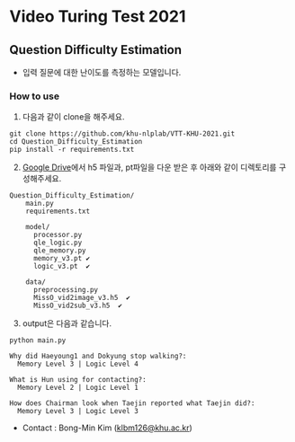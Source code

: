 # Video Turing Test 2021

## Question Difficulty Estimation
- 입력 질문에 대한 난이도를 측정하는 모델입니다.

### How to use
  1. 다음과 같이 clone을 해주세요.
  ```
  git clone https://github.com/khu-nlplab/VTT-KHU-2021.git
  cd Question_Difficulty_Estimation
  pip install -r requirements.txt
  ```
  2. [Google Drive](https://drive.google.com/drive/u/1/folders/15SUdNCiw_Q1Bmh_CksodztG8rW2XMvpv)에서 h5 파일과, pt파일을 다운 받은 후 아래와 같이 디렉토리를 구성해주세요.
  ```
  Question_Difficulty_Estimation/
      main.py
      requirements.txt
      
      model/
        processor.py
        qle_logic.py
        qle_memory.py
        memory_v3.pt ✔
        logic_v3.pt  ✔

      data/
        preprocessing.py
        MissO_vid2image_v3.h5  ✔
        MissO_vid2sub_v3.h5  ✔
  ```
  3. output은 다음과 같습니다.
  ```
  python main.py
  
  Why did Haeyoung1 and Dokyung stop walking?:
    Memory Level 3 | Logic Level 4 

  What is Hun using for contacting?:
    Memory Level 2 | Logic Level 1 

  How does Chairman look when Taejin reported what Taejin did?:
    Memory Level 3 | Logic Level 3 
  ```
  
  - Contact : Bong-Min Kim (klbm126@khu.ac.kr)
